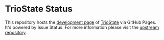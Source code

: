 # TrioState Status

This repository hosts the [development page](https://dev.triostate.net) of [TrioState](https://triostate.net) via GitHub Pages. It's powered by Issue Status. For more information please visit the [upstream repository](https://github.com/tadhglewis/issue-status).
